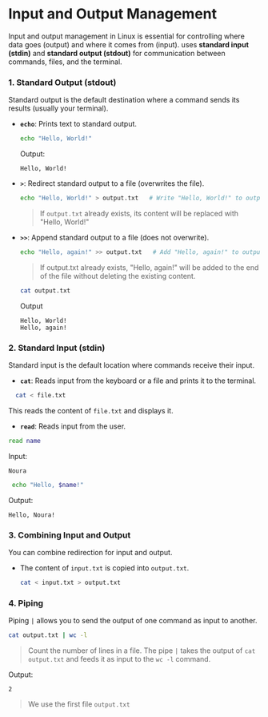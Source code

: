 
# Input and Output Management

Input and output management in Linux is essential for controlling where data goes (output) and where it comes from (input). uses **standard input (stdin)** and **standard output (stdout)** for communication between commands, files, and the terminal.

### 1. Standard Output (stdout)
Standard output is the default destination where a command sends its results (usually your terminal).
- **`echo`**: Prints text to standard output.
   ```bash
   echo "Hello, World!"
   ```
   Output:
   ```
   Hello, World!
   ```
- **`>`**: Redirect standard output to a file (overwrites the file).
  ```bash
  echo "Hello, World!" > output.txt   # Write "Hello, World!" to output.txt
  ```
  > If `output.txt` already exists, its content will be replaced with "Hello, World!"
  
- **`>>`**: Append standard output to a file (does not overwrite).
  ```bash
  echo "Hello, again!" >> output.txt   # Add "Hello, again!" to output.txt
  ```
  > If output.txt already exists, "Hello, again!" will be added to the end of the file without deleting the existing content.

  ```bash
  cat output.txt
  ```
  Output
  ```
  Hello, World!
  Hello, again!
  ```
### 2. Standard Input (stdin)
Standard input is the default location where commands receive their input.

- **`cat`**: Reads input from the keyboard or a file and prints it to the terminal.
 ```bash
   cat < file.txt
 ```
This reads the content of `file.txt` and displays it.
   
- **`read`**: Reads input from the user.
```bash
read name
```
Input:
```
Noura
```

```bash
 echo "Hello, $name!"
```
 Output:
```
Hello, Noura!
```

### 3. Combining Input and Output
You can combine redirection for input and output.

- The content of `input.txt` is copied into `output.txt`.
   ```bash
   cat < input.txt > output.txt
   ```

### 4. Piping
Piping `|` allows you to send the output of one command as input to another.

   ```bash
   cat output.txt | wc -l   
   ```
> Count the number of lines in a file. The pipe `|` takes the output of `cat output.txt` and feeds it as input to the `wc -l` command.

   Output:
   ```
   2
   ```
> We use the first file `output.txt` 
